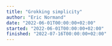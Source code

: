 ```yaml
---
title: "Grokking simplicity"
author: "Eric Normand"
date: "2022-06-01T00:00:00+02:00"
started: "2022-06-01T00:00:00+02:00"
finished: "2022-07-16T00:00:00+02:00"
---
```

